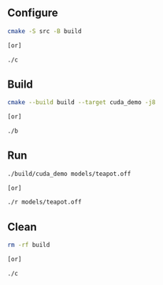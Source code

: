 ## Configure

```bash
cmake -S src -B build

[or]

./c
```

## Build

```bash
cmake --build build --target cuda_demo -j8

[or]

./b
```

## Run

```bash
./build/cuda_demo models/teapot.off

[or]

./r models/teapot.off
```

## Clean
```bash
rm -rf build

[or]

./c
```
